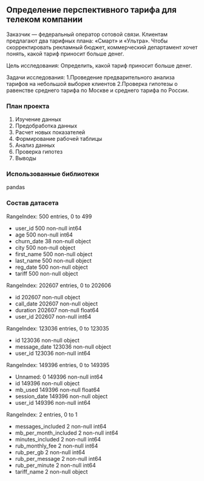 ﻿## Определение перспективного тарифа для телеком компании 

Заказчик — федеральный оператор сотовой связи. Клиентам предлагают два тарифных плана: «Смарт» и «Ультра». 
Чтобы скорректировать рекламный бюджет, коммерческий департамент хочет понять, какой тариф приносит больше денег.

Цель исследования:
Определить, какой тариф приносит больше денег.

Задачи исследования:
1.Проведение предварительного анализа тарифов на небольшой выборке клиентов 
2.Проверка гипотезы о равенстве среднего тарифа по Москве и среднего тарифа по России.


### План проекта

1.	Изучение данных
2.	Предобработка данных
3.	Расчет новых показателей
4.	Формирование рабочей таблицы
5.	Анализ данных
6.	Проверка гипотез
7.	Выводы


### Использованные библиотеки

pandas

### Состав датасета

RangeIndex: 500 entries, 0 to 499
- user_id       500 non-null int64
- age           500 non-null int64
- churn_date    38 non-null object
- city          500 non-null object
- first_name    500 non-null object
- last_name     500 non-null object
- reg_date      500 non-null object
- tariff        500 non-null object

RangeIndex: 202607 entries, 0 to 202606
- id           202607 non-null object
- call_date    202607 non-null object
- duration     202607 non-null float64
- user_id      202607 non-null int64

RangeIndex: 123036 entries, 0 to 123035
- id              123036 non-null object
- message_date    123036 non-null object
- user_id         123036 non-null int64

RangeIndex: 149396 entries, 0 to 149395
- Unnamed: 0      149396 non-null int64
- id              149396 non-null object
- mb_used         149396 non-null float64
- session_date    149396 non-null object
- user_id         149396 non-null int64

RangeIndex: 2 entries, 0 to 1
- messages_included        2 non-null int64
- mb_per_month_included    2 non-null int64
- minutes_included         2 non-null int64
- rub_monthly_fee          2 non-null int64
- rub_per_gb               2 non-null int64
- rub_per_message          2 non-null int64
- rub_per_minute           2 non-null int64
- tariff_name              2 non-null object